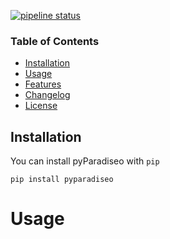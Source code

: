 [![pipeline status](https://gitlab.inria.fr/paradiseo/pyparadiseo/badges/master/pipeline.svg)](https://gitlab.inria.fr/paradiseo/pyparadiseo/-/commits/master)

### Table of Contents
- [Installation](#installation)
- [Usage](#hello-world-)
- [Features](#features)
- [Changelog](#changelog)
- [License](#license)


## Installation

You can install pyParadiseo with `pip`

```console
pip install pyparadiseo
```

# Usage
